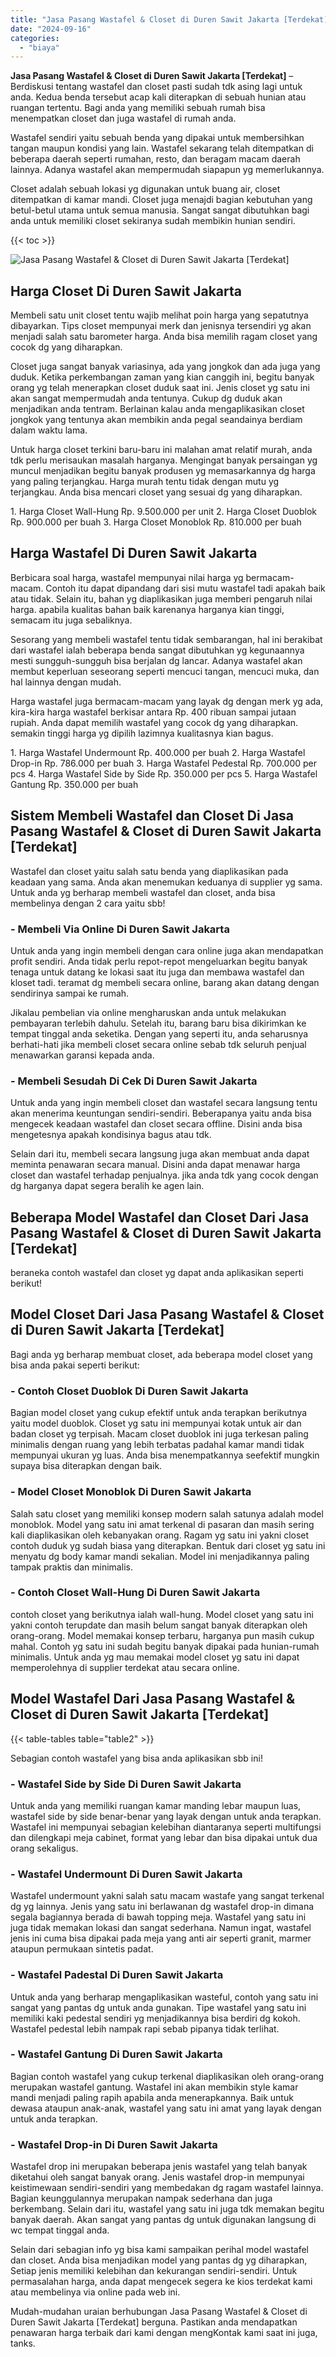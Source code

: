 ```yaml
---
title: "Jasa Pasang Wastafel & Closet di Duren Sawit Jakarta [Terdekat]"
date: "2024-09-16"
categories: 
  - "biaya"
---
```


**Jasa Pasang Wastafel & Closet di Duren Sawit Jakarta \[Terdekat\]** – Berdiskusi tentang wastafel dan closet pasti sudah tdk asing lagi untuk anda. Kedua benda tersebut acap kali diterapkan di sebuah hunian atau ruangan tertentu. Bagi anda yang memiliki sebuah rumah bisa menempatkan closet dan juga wastafel di rumah anda.

Wastafel sendiri yaitu sebuah benda yang dipakai untuk membersihkan tangan maupun kondisi yang lain. Wastafel sekarang telah ditempatkan di beberapa daerah seperti rumahan, resto, dan beragam macam daerah lainnya. Adanya wastafel akan mempermudah siapapun yg memerlukannya.

Closet adalah sebuah lokasi yg digunakan untuk buang air, closet ditempatkan di kamar mandi. Closet juga menajdi bagian kebutuhan yang betul-betul utama untuk semua manusia. Sangat sangat dibutuhkan bagi anda untuk memiliki closet sekiranya sudah membikin hunian sendiri.

{{< toc >}}

![Jasa Pasang Wastafel & Closet di Duren Sawit Jakarta [Terdekat]](/images/wastafel-closet-murah51.png)

## Harga Closet Di Duren Sawit Jakarta

Membeli satu unit closet tentu wajib melihat poin harga yang sepatutnya dibayarkan. Tips closet mempunyai merk dan jenisnya tersendiri yg akan menjadi salah satu barometer harga. Anda bisa memilih ragam closet yang cocok dg yang diharapkan.

Closet juga sangat banyak variasinya, ada yang jongkok dan ada juga yang duduk. Ketika perkembangan zaman yang kian canggih ini, begitu banyak orang yg telah menerapkan closet duduk saat ini. Jenis closet yg satu ini akan sangat mempermudah anda tentunya. Cukup dg duduk akan menjadikan anda tentram. Berlainan kalau anda mengaplikasikan closet jongkok yang tentunya akan membikin anda pegal seandainya berdiam dalam waktu lama.

Untuk harga closet terkini baru-baru ini malahan amat relatif murah, anda tdk perlu merisaukan masalah harganya. Mengingat banyak persaingan yg muncul menjadikan begitu banyak produsen yg memasarkannya dg harga yang paling terjangkau. Harga murah tentu tidak dengan mutu yg terjangkau. Anda bisa mencari closet yang sesuai dg yang diharapkan.

1\. Harga Closet Wall-Hung Rp. 9.500.000 per unit 2. Harga Closet Duoblok Rp. 900.000 per buah 3. Harga Closet Monoblok Rp. 810.000 per buah

## Harga Wastafel Di Duren Sawit Jakarta

Berbicara soal harga, wastafel mempunyai nilai harga yg bermacam-macam. Contoh itu dapat dipandang dari sisi mutu wastafel tadi apakah baik atau tidak. Selain itu, bahan yg diaplikasikan juga memberi pengaruh nilai harga. apabila kualitas bahan baik karenanya harganya kian tinggi, semacam itu juga sebaliknya.

Sesorang yang membeli wastafel tentu tidak sembarangan, hal ini berakibat dari wastafel ialah beberapa benda sangat dibutuhkan yg kegunaannya mesti sungguh-sungguh bisa berjalan dg lancar. Adanya wastafel akan membut keperluan seseorang seperti mencuci tangan, mencuci muka, dan hal lainnya dengan mudah.

Harga wastafel juga bermacam-macam yang layak dg dengan merk yg ada, kira-kira harga wastafel berkisar antara Rp. 400 ribuan sampai jutaan rupiah. Anda dapat memilih wastafel yang cocok dg yang diharapkan. semakin tinggi harga yg dipilih lazimnya kualitasnya kian bagus.

1\. Harga Wastafel Undermount Rp. 400.000 per buah 2. Harga Wastafel Drop-in Rp. 786.000 per buah 3. Harga Wastafel Pedestal Rp. 700.000 per pcs 4. Harga Wastafel Side by Side Rp. 350.000 per pcs 5. Harga Wastafel Gantung Rp. 350.000 per buah

## Sistem Membeli Wastafel dan Closet Di Jasa Pasang Wastafel & Closet di Duren Sawit Jakarta \[Terdekat\]

Wastafel dan closet yaitu salah satu benda yang diaplikasikan pada keadaan yang sama. Anda akan menemukan keduanya di supplier yg sama. Untuk anda yg berharap membeli wastafel dan closet, anda bisa membelinya dengan 2 cara yaitu sbb!

### \- Membeli Via Online Di Duren Sawit Jakarta

Untuk anda yang ingin membeli dengan cara online juga akan mendapatkan profit sendiri. Anda tidak perlu repot-repot mengeluarkan begitu banyak tenaga untuk datang ke lokasi saat itu juga dan membawa wastafel dan kloset tadi. teramat dg membeli secara online, barang akan datang dengan sendirinya sampai ke rumah.

Jikalau pembelian via online mengharuskan anda untuk melakukan pembayaran terlebih dahulu. Setelah itu, barang baru bisa dikirimkan ke tempat tinggal anda seketika. Dengan yang seperti itu, anda seharusnya berhati-hati jika membeli closet secara online sebab tdk seluruh penjual menawarkan garansi kepada anda.

### \- Membeli Sesudah Di Cek Di Duren Sawit Jakarta

Untuk anda yang ingin membeli closet dan wastafel secara langsung tentu akan menerima keuntungan sendiri-sendiri. Beberapanya yaitu anda bisa mengecek keadaan wastafel dan closet secara offline. Disini anda bisa mengetesnya apakah kondisinya bagus atau tdk.

Selain dari itu, membeli secara langsung juga akan membuat anda dapat meminta penawaran secara manual. Disini anda dapat menawar harga closet dan wastafel terhadap penjualnya. jika anda tdk yang cocok dengan dg harganya dapat segera beralih ke agen lain.

## Beberapa Model Wastafel dan Closet Dari Jasa Pasang Wastafel & Closet di Duren Sawit Jakarta \[Terdekat\]

beraneka contoh wastafel dan closet yg dapat anda aplikasikan seperti berikut!

## Model Closet Dari Jasa Pasang Wastafel & Closet di Duren Sawit Jakarta \[Terdekat\]

Bagi anda yg berharap membuat closet, ada beberapa model closet yang bisa anda pakai seperti berikut:

### \- Contoh Closet Duoblok Di Duren Sawit Jakarta

Bagian model closet yang cukup efektif untuk anda terapkan berikutnya yaitu model duoblok. Closet yg satu ini mempunyai kotak untuk air dan badan closet yg terpisah. Macam closet duoblok ini juga terkesan paling minimalis dengan ruang yang lebih terbatas padahal kamar mandi tidak mempunyai ukuran yg luas. Anda bisa menempatkannya seefektif mungkin supaya bisa diterapkan dengan baik.

### \- Model Closet Monoblok Di Duren Sawit Jakarta

Salah satu closet yang memiliki konsep modern salah satunya adalah model monoblok. Model yang satu ini amat terkenal di pasaran dan masih sering kali diaplikasikan oleh kebanyakan orang. Ragam yg satu ini yakni closet contoh duduk yg sudah biasa yang diterapkan. Bentuk dari closet yg satu ini menyatu dg body kamar mandi sekalian. Model ini menjadikannya paling tampak praktis dan minimalis.

### \- Contoh Closet Wall-Hung Di Duren Sawit Jakarta

contoh closet yang berikutnya ialah wall-hung. Model closet yang satu ini yakni contoh terupdate dan masih belum sangat banyak diterapkan oleh orang-orang. Model memakai konsep terbaru, harganya pun masih cukup mahal. Contoh yg satu ini sudah begitu banyak dipakai pada hunian-rumah minimalis. Untuk anda yg mau memakai model closet yg satu ini dapat memperolehnya di supplier terdekat atau secara online.

## Model Wastafel Dari Jasa Pasang Wastafel & Closet di Duren Sawit Jakarta \[Terdekat\]

{{< table-tables table="table2" >}}

Sebagian contoh wastafel yang bisa anda aplikasikan sbb ini!

### \- Wastafel Side by Side Di Duren Sawit Jakarta

Untuk anda yang memiliki ruangan kamar manding lebar maupun luas, wastafel side by side benar-benar yang layak dengan untuk anda terapkan. Wastafel ini mempunyai sebagian kelebihan diantaranya seperti multifungsi dan dilengkapi meja cabinet, format yang lebar dan bisa dipakai untuk dua orang sekaligus.

### \- Wastafel Undermount Di Duren Sawit Jakarta

Wastafel undermount yakni salah satu macam wastafe yang sangat terkenal dg yg lainnya. Jenis yang satu ini berlawanan dg wastafel drop-in dimana segala bagiannya berada di bawah topping meja. Wastafel yang satu ini juga tidak memakan lokasi dan sangat sederhana. Namun ingat, wastafel jenis ini cuma bisa dipakai pada meja yang anti air seperti granit, marmer ataupun permukaan sintetis padat.

### \- Wastafel Padestal Di Duren Sawit Jakarta

Untuk anda yang berharap mengaplikasikan wasteful, contoh yang satu ini sangat yang pantas dg untuk anda gunakan. Tipe wastafel yang satu ini memiliki kaki pedestal sendiri yg menjadikannya bisa berdiri dg kokoh. Wastafel pedestal lebih nampak rapi sebab pipanya tidak terlihat.

### \- Wastafel Gantung Di Duren Sawit Jakarta

Bagian contoh wastafel yang cukup terkenal diaplikasikan oleh orang-orang merupakan wastafel gantung. Wastafel ini akan membikin style kamar mandi menjadi paling rapih apabila anda menerapkannya. Baik untuk dewasa ataupun anak-anak, wastafel yang satu ini amat yang layak dengan untuk anda terapkan.

### \- Wastafel Drop-in Di Duren Sawit Jakarta

Wastafel drop ini merupakan beberapa jenis wastafel yang telah banyak diketahui oleh sangat banyak orang. Jenis wastafel drop-in mempunyai keistimewaan sendiri-sendiri yang membedakan dg ragam wastafel lainnya. Bagian keunggulannya merupakan nampak sederhana dan juga berkembang. Selain dari itu, wastafel yang satu ini juga tdk memakan begitu banyak daerah. Akan sangat yang pantas dg untuk digunakan langsung di wc tempat tinggal anda.

Selain dari sebagian info yg bisa kami sampaikan perihal model wastafel dan closet. Anda bisa menjadikan model yang pantas dg yg diharapkan, Setiap jenis memiliki kelebihan dan kekurangan sendiri-sendiri. Untuk permasalahan harga, anda dapat mengecek segera ke kios terdekat kami atau membelinya via online pada web ini.

Mudah-mudahan uraian berhubungan Jasa Pasang Wastafel & Closet di Duren Sawit Jakarta \[Terdekat\] berguna. Pastikan anda mendapatkan penawaran harga terbaik dari kami dengan mengKontak kami saat ini juga, tanks.
